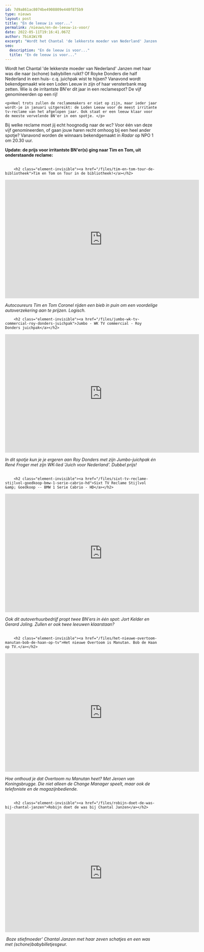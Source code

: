 ```yaml
---
id: 7d9a861ac8074be4908809e440f875b9
type: nieuws
layout: post
title: "En de leeuw is voor..."
permalink: /nieuws/en-de-leeuw-is-voor/
date: 2022-05-11T19:16:41.067Z
author: 7biA1WiYB
excerpt: "Wordt het Chantal 'de lekkerste moeder van Nederland' Janzen met haar was die naar (schone) babybillen ruikt? Of Royke Donders die half Nederland in een huis- c.q. juichpak wist te hijsen? Vanavond wordt bekendgemaakt wie een Loden Leeuw in zijn of haar vensterbank mag zetten. Wie is de irritantste BN'er dit jaar in een reclamespot? De vijf genomineerden op een rij!  "
seo:
  description: "En de leeuw is voor..."
  title: "En de leeuw is voor..."
---
```

Wordt het Chantal 'de lekkerste moeder van Nederland' Janzen met haar was die naar (schone) babybillen ruikt? Of Royke Donders die half Nederland in een huis- c.q. juichpak wist te hijsen? Vanavond wordt bekendgemaakt wie een Loden Leeuw in zijn of haar vensterbank mag zetten. Wie is de irritantste BN'er dit jaar in een reclamespot? De vijf genomineerden op een rij!  

    <p>Heel trots zullen de reclamemakers er niet op zijn, maar ieder jaar wordt-ie in januari uitgereikt: de Loden Leeuw voor de meest irritante tv-reclame van het afgelopen jaar. Ook staat er een leeuw klaar voor de meeste vervelende BN'er in een spotje. </p>
<p>Bij welke reclame moet jij echt hoognodig naar de wc? Voor één van deze vijf genomineerden, of gaan jouw haren recht omhoog bij een heel ander spotje? Vanavond worden de winnaars bekendgemaakt in <em>Radar</em> op NPO 1 om 20.30 uur.</p>
<p><strong>Update: de prijs voor irritantste BN'er(s) ging naar Tim en Tom, uit onderstaande reclame:</strong><br> </p>
<p><div class="media media-element-container media-default"><div id="file-420" class="file file-video file-video-youtube">

        <h2 class="element-invisible"><a href="/files/tim-en-tom-tour-de-bibliotheek">Tim en Tom on Tour in de bibliotheek!</a></h2>
    
  
  <div class="content">
    <div class="media-youtube-video media-element file-default media-youtube-1">
  <iframe class="media-youtube-player" width="640" height="390" title="Tim en Tom on Tour in de bibliotheek!" src="https://www.youtube.com/embed/7tOjgAhr_U8?wmode=opaque&controls=" name="Tim en Tom on Tour in de bibliotheek!" frameborder="0" allowfullscreen="">Video van Tim en Tom on Tour in de bibliotheek!</iframe>
</div>
  </div>

  
</div>
</div>
<p><em>Autocoureurs Tim en Tom Coronel rijden een bieb in puin om een voordelige autoverzekering aan te prijzen. Logisch.</em></p>
<p><div class="media media-element-container media-default"><div id="file-421" class="file file-video file-video-youtube">

        <h2 class="element-invisible"><a href="/files/jumbo-wk-tv-commercial-roy-donders-juichpak">Jumbo - WK TV commercial - Roy Donders juichpak</a></h2>
    
  
  <div class="content">
    <div class="media-youtube-video media-element file-default media-youtube-2">
  <iframe class="media-youtube-player" width="640" height="390" title="Jumbo - WK TV commercial - Roy Donders juichpak" src="https://www.youtube.com/embed/XeXjER4XD50?wmode=opaque&controls=" name="Jumbo - WK TV commercial - Roy Donders juichpak" frameborder="0" allowfullscreen="">Video van Jumbo - WK TV commercial - Roy Donders juichpak</iframe>
</div>
  </div>

  
</div>
</div>
<p><em>In dit spotje kun je je ergeren aan Roy Donders met zijn Jumbo-juichpak én René Froger met zijn WK-lied 'Juich voor Nederland'. Dubbel prijs!</em><br> </p>
<p><div class="media media-element-container media-default"><div id="file-423" class="file file-video file-video-youtube">

        <h2 class="element-invisible"><a href="/files/sixt-tv-reclame-stijlvol-goedkoop-bmw-1-serie-cabrio-hd">Sixt TV Reclame Stijlvol &amp; Goedkoop -- BMW 1 Serie Cabrio - HD</a></h2>
    
  
  <div class="content">
    <div class="media-youtube-video media-element file-default media-youtube-3">
  <iframe class="media-youtube-player" width="640" height="390" title="Sixt TV Reclame Stijlvol &amp; Goedkoop -- BMW 1 Serie Cabrio - HD" src="https://www.youtube.com/embed/FFy9iLFnQWQ?wmode=opaque&controls=" name="Sixt TV Reclame Stijlvol &amp; Goedkoop -- BMW 1 Serie Cabrio - HD" frameborder="0" allowfullscreen="">Video van Sixt TV Reclame Stijlvol &amp;amp; Goedkoop -- BMW 1 Serie Cabrio - HD</iframe>
</div>
  </div>

  
</div>
</div>
<p><em>Ook dit autoverhuurbedrijf propt twee BN'ers in één spot: Jort Kelder en Gerard Joling. Zullen er ook twee leeuwen klaarstaan?</em><br> </p>
<p><div class="media media-element-container media-default"><div id="file-425" class="file file-video file-video-youtube">

        <h2 class="element-invisible"><a href="/files/het-nieuwe-overtoom-manutan-bob-de-haan-op-tv">Het nieuwe Overtoom is Manutan. Bob de Haan op TV.</a></h2>
    
  
  <div class="content">
    <div class="media-youtube-video media-element file-default media-youtube-4">
  <iframe class="media-youtube-player" width="640" height="390" title="Het nieuwe Overtoom is Manutan. Bob de Haan op TV." src="https://www.youtube.com/embed/0O5aZaG-ao0?wmode=opaque&controls=" name="Het nieuwe Overtoom is Manutan. Bob de Haan op TV." frameborder="0" allowfullscreen="">Video van Het nieuwe Overtoom is Manutan. Bob de Haan op TV.</iframe>
</div>
  </div>

  
</div>
</div>
<p><em>Hoe onthoud je dat Overtoom nu Manutan heet? Met Jeroen van Koningsbrugge. Die niet alleen de Change Manager speelt, maar ook de telefoniste en de magazijnbediende. </em><br> </p>
<p><div class="media media-element-container media-default"><div id="file-427" class="file file-video file-video-youtube">

        <h2 class="element-invisible"><a href="/files/robijn-doet-de-was-bij-chantal-janzen">Robijn doet de was bij Chantal Janzen</a></h2>
    
  
  <div class="content">
    <div class="media-youtube-video media-element file-default media-youtube-5">
  <iframe class="media-youtube-player" width="640" height="390" title="Robijn doet de was bij Chantal Janzen" src="https://www.youtube.com/embed/vzg16ZVkIpQ?wmode=opaque&controls=" name="Robijn doet de was bij Chantal Janzen" frameborder="0" allowfullscreen="">Video van Robijn doet de was bij Chantal Janzen</iframe>
</div>
  </div>

  
</div>
</div>
<p><em> Boze stiefmoeder' Chantal Janzen met haar zeven schatjes en een was met (schone)babybilletjesgeur.</em></p>  

